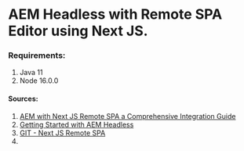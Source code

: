# AEM Headless with Remote SPA Editor using Next JS.
### Requirements:
1. Java 11
2. Node 16.0.0

#### Sources: 

1. [AEM with Next JS Remote SPA a Comprehensive Integration Guide](https://www.tothenew.com/blog/aem-with-nextjs-remotespa-a-comprehensive-integration-guide/)
2. [Getting Started with AEM Headless](https://experienceleague.adobe.com/en/docs/experience-manager-learn/getting-started-with-aem-headless/how-to/example-apps/next-js)
3. [GIT - Next JS Remote SPA](https://github.com/adobe/aem-headless-app-templates/tree/main/nextjs-remotespa)
4. 
